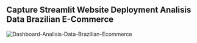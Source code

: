 ## Capture Streamlit Website Deployment Analisis Data Brazilian E-Commerce
![Dashboard-Analisis-Data-Brazilian-Ecommerce](https://github.com/Arief-netizen/Portofolio-Proyek-DataScience-ML-AI/assets/56224972/5040423e-36da-4b4d-be33-be91a4a59a00)
